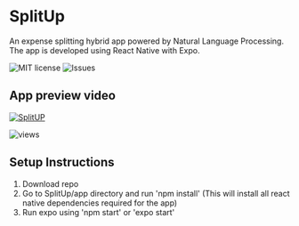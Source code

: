# SplitUp
An expense splitting hybrid app powered by Natural Language Processing. The app is developed using React Native with Expo.

![MIT license](https://img.shields.io/github/license/Rohanmestri/SplitUp)
![Issues](https://img.shields.io/github/issues/Rohanmestri/SplitUp?logo=github)

## App preview video

[![SplitUP](https://img.youtube.com/vi/BdBLGMfhgiI/0.jpg)](https://youtu.be/BdBLGMfhgiI)

![views](https://img.shields.io/youtube/views/BdBLGMfhgiI?style=social)

## Setup Instructions

1) Download repo
2) Go to SplitUp/app directory and run 'npm install' (This will install all react native dependencies required for the app)
3) Run expo using 'npm start' or 'expo start'
